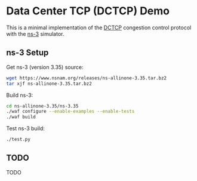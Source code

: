 # Data Center TCP (DCTCP) Demo

This is a minimal implementation of the [DCTCP](https://people.csail.mit.edu/alizadeh/papers/dctcp-sigcomm10.pdf) congestion control protocol with the [ns-3](https://www.nsnam.org/) simulator.


## ns-3 Setup

Get ns-3 (version 3.35) source:

```bash
wget https://www.nsnam.org/releases/ns-allinone-3.35.tar.bz2
tar xjf ns-allinone-3.35.tar.bz2
```

Build ns-3:

```bash
cd ns-allinone-3.35/ns-3.35
./waf configure --enable-examples --enable-tests
./waf build
```

Test ns-3 build:

```bash
./test.py
```


## TODO

TODO
